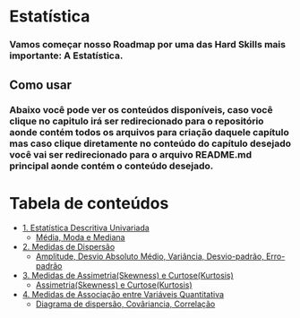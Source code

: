 # Estatística
### Vamos começar nosso Roadmap por uma das Hard Skills mais importante: A Estatística. 

## Como usar
### Abaixo você pode ver os conteúdos disponíveis, caso você clique no capitulo irá ser redirecionado para o repositório aonde contém todos os arquivos para criação daquele capítulo mas caso clique diretamente no conteúdo do capítulo desejado você vai ser redirecionado para o arquivo README.md principal aonde contém o conteúdo desejado.

# Tabela de conteúdos
<!--ts-->
   * [1. Estatística Descritiva Univariada](https://github.com/Math-Muniz/Data-Roadmap/tree/main/Data-Science-Roadmap/Estatistica/1.Estatistica-Descritiva-Univariada)
       * [Média, Moda e Mediana](https://github.com/Math-Muniz/Data-Roadmap/blob/main/Data-Science-Roadmap/Estatistica/1.Estatistica-Descritiva-Univariada/README.md)
   * [2. Medidas de Dispersão](https://github.com/Math-Muniz/Data-Roadmap/tree/main/Data-Science-Roadmap/Estatistica/2.Medidas-de-dispersao)
      * [Amplitude, Desvio Absoluto Médio, Variância, Desvio-padrão, Erro-padrão](https://github.com/Math-Muniz/Data-Roadmap/blob/main/Data-Science-Roadmap/Estatistica/2.Medidas-de-dispersao/README.md)
   * [3. Medidas de Assimetria(Skewness) e Curtose(Kurtosis)](https://github.com/Math-Muniz/Data-Roadmap/tree/main/Data-Science-Roadmap/Estatistica/3.Medidas-de-Assimetria-e-Curtose)
      * [Assimetria(Skewness) e Curtose(Kurtosis)](https://github.com/Math-Muniz/Data-Roadmap/blob/main/Data-Science-Roadmap/Estatistica/3.Medidas-de-Assimetria-e-Curtose/README.md)
   * [4. Medidas de Associação entre Variáveis Quantitativa](https://github.com/Math-Muniz/Data-Roadmap/tree/main/Data-Science-Roadmap/Estatistica/4.Medidas-de-Associacao-entre-Variaveis-Quantitativas)
      * [Diagrama de dispersão, Covâriancia, Correlação](https://github.com/Math-Muniz/Data-Roadmap/blob/main/Data-Science-Roadmap/Estatistica/4.Medidas-de-Associacao-entre-Variaveis-Quantitativas/README.md)
<!--te-->

